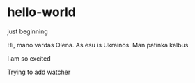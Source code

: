 # hello-world
just beginning

Hi, mano vardas Olena. As esu is Ukrainos. Man patinka kalbus

I am so excited

Trying to add watcher